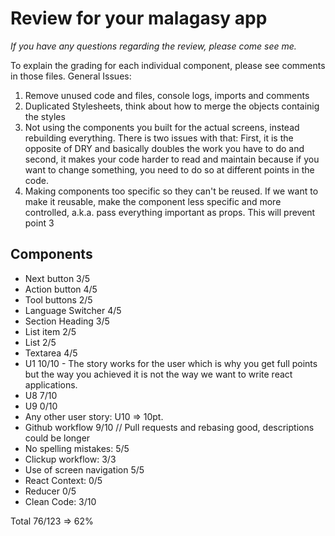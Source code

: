 # Review for your malagasy app

_If you have any questions regarding the review, please come see me._

To explain the grading for each individual component, please see comments in those files.
General Issues:

1. Remove unused code and files, console logs, imports and comments
2. Duplicated Stylesheets, think about how to merge the objects containig the styles
3. Not using the components you built for the actual screens, instead rebuilding everything. There is two issues with that: First, it is the opposite of DRY and basically doubles the work you have to do and second, it makes your code harder to read and maintain because if you want to change something, you need to do so at different points in the code.  
4. Making components too specific so they can't be reused. If we want to make it reusable, make the component less specific and more controlled, a.k.a. pass everything important as props. This will prevent point 3

## Components

- Next button 3/5
- Action button 4/5
- Tool buttons 2/5
- Language Switcher 4/5
- Section Heading 3/5
- List item 2/5
- List 2/5
- Textarea 4/5
- U1 10/10 - The story works for the user which is why you get full points but the way you achieved it is not the way we want to write react applications.
- U8 7/10
- U9 0/10
- Any other user story: U10 => 10pt. 
- Github workflow 9/10 // Pull requests and rebasing good, descriptions could be longer
- No spelling mistakes: 5/5
- Clickup workflow: 3/3
- Use of screen navigation 5/5
- React Context: 0/5
- Reducer 0/5
- Clean Code: 3/10 

Total 76/123 => 62%


